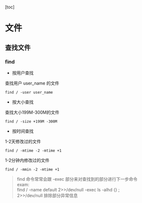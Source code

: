 [toc]

# 文件
## 查找文件
### find
* 按用户查找

查找用户 user_name 的文件

`find / -user user_name`

* 按大小查找

查找大小199M-300M的文件

`find / -size +199M -300M`

* 按时间查找

1-2天修改过的文件

`find / -mtime -2 -mtime +1`

1-2分钟内修改过的文件

`find / -mmin -2 -mtime +1`

> find 命令常常会跟 -exec 部分来对查找到的部分进行下一步命令<br>
> exam:<br>
> find / -name default 2>>/dev/null -exec ls -alhd {} \; <br>
> 2>>/dev/null 排除部分异常信息


